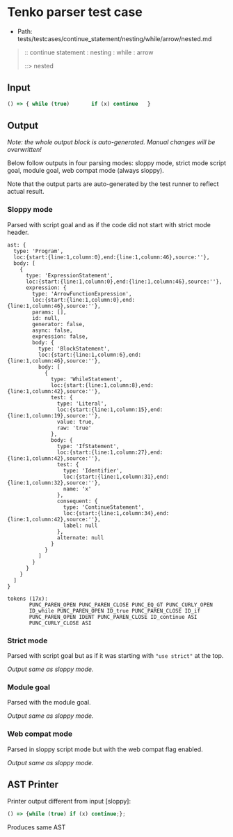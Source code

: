 # Tenko parser test case

- Path: tests/testcases/continue_statement/nesting/while/arrow/nested.md

> :: continue statement : nesting : while : arrow
>
> ::> nested

## Input

`````js
() => { while (true)       if (x) continue   }
`````

## Output

_Note: the whole output block is auto-generated. Manual changes will be overwritten!_

Below follow outputs in four parsing modes: sloppy mode, strict mode script goal, module goal, web compat mode (always sloppy).

Note that the output parts are auto-generated by the test runner to reflect actual result.

### Sloppy mode

Parsed with script goal and as if the code did not start with strict mode header.

`````
ast: {
  type: 'Program',
  loc:{start:{line:1,column:0},end:{line:1,column:46},source:''},
  body: [
    {
      type: 'ExpressionStatement',
      loc:{start:{line:1,column:0},end:{line:1,column:46},source:''},
      expression: {
        type: 'ArrowFunctionExpression',
        loc:{start:{line:1,column:0},end:{line:1,column:46},source:''},
        params: [],
        id: null,
        generator: false,
        async: false,
        expression: false,
        body: {
          type: 'BlockStatement',
          loc:{start:{line:1,column:6},end:{line:1,column:46},source:''},
          body: [
            {
              type: 'WhileStatement',
              loc:{start:{line:1,column:8},end:{line:1,column:42},source:''},
              test: {
                type: 'Literal',
                loc:{start:{line:1,column:15},end:{line:1,column:19},source:''},
                value: true,
                raw: 'true'
              },
              body: {
                type: 'IfStatement',
                loc:{start:{line:1,column:27},end:{line:1,column:42},source:''},
                test: {
                  type: 'Identifier',
                  loc:{start:{line:1,column:31},end:{line:1,column:32},source:''},
                  name: 'x'
                },
                consequent: {
                  type: 'ContinueStatement',
                  loc:{start:{line:1,column:34},end:{line:1,column:42},source:''},
                  label: null
                },
                alternate: null
              }
            }
          ]
        }
      }
    }
  ]
}

tokens (17x):
       PUNC_PAREN_OPEN PUNC_PAREN_CLOSE PUNC_EQ_GT PUNC_CURLY_OPEN
       ID_while PUNC_PAREN_OPEN ID_true PUNC_PAREN_CLOSE ID_if
       PUNC_PAREN_OPEN IDENT PUNC_PAREN_CLOSE ID_continue ASI
       PUNC_CURLY_CLOSE ASI
`````

### Strict mode

Parsed with script goal but as if it was starting with `"use strict"` at the top.

_Output same as sloppy mode._

### Module goal

Parsed with the module goal.

_Output same as sloppy mode._

### Web compat mode

Parsed in sloppy script mode but with the web compat flag enabled.

_Output same as sloppy mode._

## AST Printer

Printer output different from input [sloppy]:

````js
() => {while (true) if (x) continue;};
````

Produces same AST
